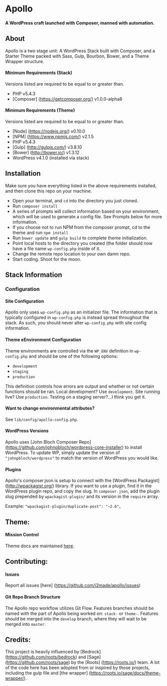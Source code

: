 # Apollo

#### A WordPress craft launched with Composer, manned with automation.

## About

Apollo is a two stage unit: A WordPress Stack built with Composer, and a Starter Theme packed with Sass, Gulp, Bourbon, Bower, and a Theme Wrapper structure.


#### Minimum Requirements (Stack)
Versions listed are required to be equal to or greater than.

- PHP v5.4.3
- [Composer] (https://getcomposer.org/) v1.0.0-alpha8

#### Minimum Requirements (Theme)
Versions listed are required to be equal to or greater than.

- [Node] (https://nodejs.org/) v0.10.0
- [NPM] (https://www.npmjs.com/) v2.1.5
- PHP v5.4.3
- [Gulp] (http://gulpjs.com/) v3.8.10
- [Bower] (http://bower.io/) v1.3.12
- WordPress v4.1.0 (installed via stack)

## Installation

Make sure you have everything listed in the above requirements installed, and then clone this repo on your machine.

- Open your terminal, and `cd` into the directory you just cloned.
- Run `composer install`
- A series of prompts will collect information based on your environment, which will be used to generate a config file. See Prompts below for more information.
- If you choose not to run NPM from the composer prompt, cd to the theme and run `npm install`
- Run `bower update` and `gulp build` to complete theme initialization.
- Point local hosts to the directory you created (the folder should now have a file name `wp-config.php` inside of it.
- Change the remote repo location to your own damn repo.
- Start coding. Shoot for the moon.

## Stack Information
### Configuration

#### Site Configuration
Apollo only uses `wp-config.php` as an initializer file. The information that is typically configured in `wp-config.php` is instead spread throughout the stack. As such, you should never alter `wp-config.php` with site config information.

#### Theme eEnvironment Configuration
Theme environments are controlled via the `WP_ENV` definition in `wp-config.php` and should be one of the following options:

- `development`
- `staging`
- `production`

This definition controls how errors are output and whether or not certain functions should be ran. Local development? Use `development`. Site running live? Use `production`. Testing on a staging server?...I think you get it.

#### Want to change environmental attributes?
See `lib/config/apollo-config.php`.

#### WordPress Versions
Apollo uses [John Bloch Composer Repo] (https://github.com/johnpbloch/wordpress-core-installer) to install WordPress. To update WP, simply update the version of `"johnpbloch/wordpress"` to match the version of WordPress you would like.

#### Plugins
Apollo's composer.json is setup to connect with the [WordPress Packagist] (http://wpackagist.org/) library. If you want to use a plugin, find it in the WordPress plugin repo, and copy the slug. In `composer.json`, add the plugin slug prepended by `wpackagist-plugin/` and its version in the `require` array.

Example:
    `"wpackagist-plugin/duplicate-post": "~2.6",`

## Theme:
#### Mission Control

Theme docs are maintained [here](app/themes/mission-control/README.md).

## Contributing:
#### Issues

Report all issues [here] (https://github.com/j2made/apollo/issues)

#### Git Repo Branch Structure

The Apollo repo workflow utilizes Git Flow. Features branches should be named with the part of Apollo being worked on: `stack-` or `theme-`. Features should be merged into the `develop` branch, where they will wait to be merged into
`master`.


## Credits:
This project is heavily influenced by [Bedrock] (https://github.com/roots/bedrock) and [Sage] (https://github.com/roots/sage) by the [Roots] (https://roots.io/) team. A lot of the code here has been adopted from or inspired by those projects, including the gulp file and [the wrapper] (https://roots.io/sage/docs/theme-wrapper/).

